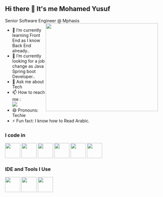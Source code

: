 ## Hi there 👋 It's me Mohamed Yusuf

Senior Software Engineer @ Mphasis
<img align="right" width="370" height="290" src="https://i.pinimg.com/originals/47/f0/34/47f0342cec72b800463bf003eac1257e.gif">                                                 
- 🌱 I’m currently learning Front End as I know Back End already..
- 🤔 I’m currently looking for a job change as Java Spring boot Developer..
- 💬 Ask me about Tech
- 📫 How to reach me :
<br />  [<img src="https://img.shields.io/badge/LinkedIn-0077B5?style=for-the-badge&logo=linkedin&logoColor=white" />](www.linkedin.com/in/mohamed-yusuf-k-366a90201)
- 😄 Pronouns: Techie
- ⚡ Fun fact: I know how to Read Arabic.

### I code in
<img height="50" width="50" src="https://img.icons8.com/color/48/000000/java-coffee-cup-logo.png" /> <img height="50" width="50" src="https://img.icons8.com/color/48/000000/html-5.png" /> <img height="50" width="50" src="https://img.icons8.com/color/48/000000/css3.png" /> <img height="50" width="50" src="https://img.shields.io/badge/Oracle-F80000?style=for-the-badge&logo=Oracle&logoColor=white"/> 
<img height="50" width="50" src="https://img.icons8.com/color/48/000000/spring-logo.png"/> <img height="50" width="50" src="https://img.shields.io/badge/Jenkins-D24939?style=for-the-badge&logo=Jenkins&logoColor=white"/>

### IDE and Tools I Use
<img height="50" width="50" src="https://img.icons8.com/color/48/000000/visual-studio-code-2019.png"/> <img height="50" width="50" src="https://img.icons8.com/color/50/000000/git.png"/> <img height="50" src="https://img.icons8.com/officel/480/null/java-eclipse.png"/>



